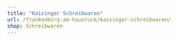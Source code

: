 ```yaml
---
title: "Kaisinger Schreibwaren"
url: /frankenburg-am-hausruck/kaisinger-schreibwaren/
shop: Schreibwaren
---
```

